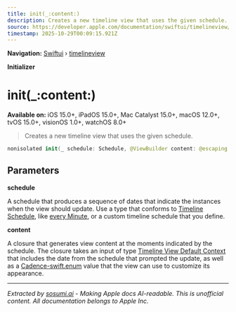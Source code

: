 ```yaml
---
title: init(_:content:)
description: Creates a new timeline view that uses the given schedule.
source: https://developer.apple.com/documentation/swiftui/timelineview/init(_:content:)
timestamp: 2025-10-29T00:09:15.921Z
---
```


**Navigation:** [Swiftui](/documentation/swiftui) › [timelineview](/documentation/swiftui/timelineview)

**Initializer**

# init(_:content:)

**Available on:** iOS 15.0+, iPadOS 15.0+, Mac Catalyst 15.0+, macOS 12.0+, tvOS 15.0+, visionOS 1.0+, watchOS 8.0+

> Creates a new timeline view that uses the given schedule.

```swift
nonisolated init(_ schedule: Schedule, @ViewBuilder content: @escaping (TimelineViewDefaultContext) -> Content)
```

## Parameters

**schedule**

A schedule that produces a sequence of dates that indicate the instances when the view should update. Use a type that conforms to [Timeline Schedule](/documentation/swiftui/timelineschedule), like [every Minute](/documentation/swiftui/timelineschedule/everyminute), or a custom timeline schedule that you define.



**content**

A closure that generates view content at the moments indicated by the schedule. The closure takes an input of type [Timeline View Default Context](/documentation/swiftui/timelineviewdefaultcontext) that includes the date from the schedule that prompted the update, as well as a [Cadence-swift.enum](/documentation/swiftui/timelineview/context/cadence-swift.enum) value that the view can use to customize its appearance.

---

*Extracted by [sosumi.ai](https://sosumi.ai) - Making Apple docs AI-readable.*
*This is unofficial content. All documentation belongs to Apple Inc.*
